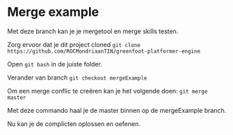 # Merge example
Met deze branch kan je je mergetool en merge skills testen.

Zorg ervoor dat je dit project cloned
`git clone https://github.com/ROCMondriaanTIN/greenfoot-platformer-engine`

Open `git bash` in de juiste folder.

Verander van branch
`git checkout mergeExample`

Om een merge conflic te creëren kan je het volgende doen:
`git merge master`

Met deze commando haal je de master binnen op de mergeExample branch.

Nu kan je de complicten oplossen en oefenen.